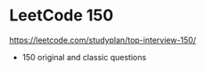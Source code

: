 # LeetCode 150
https://leetcode.com/studyplan/top-interview-150/
- 150 original and classic questions

